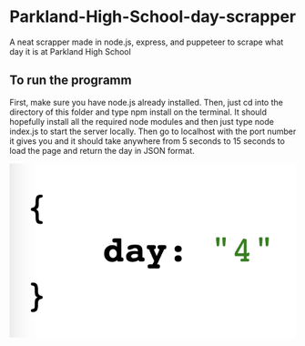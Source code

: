 # Parkland-High-School-day-scrapper
A neat scrapper made in node.js, express, and puppeteer to scrape what day it is at Parkland High School


## To run the programm
First, make sure you have node.js already installed. Then, just cd into the directory of this folder and type npm install on the terminal. It should hopefully install all the required node modules and then just type node index.js to start the server locally. Then go to localhost with the port number it gives you and it should take anywhere from 5 seconds to 15 seconds to load the page and return the day in JSON format.

![Returned day](example.png)
